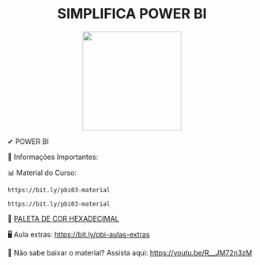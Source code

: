 #  <div align="center"> SIMPLIFICA POWER BI </div>



<div align="center">

 <img src="https://user-images.githubusercontent.com/71516100/204095528-a17c97f2-40ac-43ae-886c-5b03d49d18c7.png" width="200px"/>
 
</div>

✔ POWER BI

🧐 Informações Importantes:

📊 Material do Curso: 
```
https://bit.ly/pbi03-material
```

```
https://bit.ly/pbi03-material
```
🎈 [PALETA DE COR HEXADECIMAL](https://www.color-hex.com/)

🖥️ Aula extras: https://bit.ly/pbi-aulas-extras

🔴 Não sabe baixar o material? Assista aqui: https://youtu.be/R__JM72n3zM

